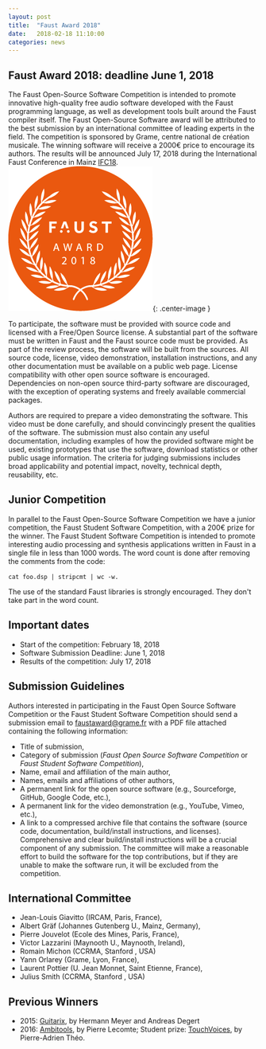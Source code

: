 ```yaml
---
layout: post
title:  "Faust Award 2018"
date:   2018-02-18 11:10:00
categories: news
---
```


Faust Award 2018: deadline June 1, 2018
---------
The Faust Open-Source Software Competition is intended to promote innovative high-quality free audio software developed with the Faust programming language, as well as development tools built around the Faust compiler itself. The Faust Open-Source Software award will be attributed to the best submission by an international committee of leading experts in the field. The competition is sponsored by Grame, centre national de création musicale. The winning software will receive a 2000€ price to encourage its authors. The results will be announced July 17, 2018 during the International Faust Conference in Mainz [IFC18](http://www.ifc18.uni-mainz.de/).
![Faust Awards 2018](/images/faustaward2018.png){: .center-image }

To participate, the software must be provided with source code and licensed with a Free/Open Source license. A substantial part of the software must be written in Faust and the Faust source code must be provided. As part of the review process, the software will be built from the sources. All source code, license, video demonstration, installation instructions, and any other documentation must be available on a public web page. License compatibility with other open source software is encouraged. Dependencies on non-open source third-party software are discouraged, with the exception of operating systems and freely available commercial packages.

Authors are required to prepare a video demonstrating the software. This video must be done carefully, and should convincingly present the qualities of the software. The submission must also contain any useful documentation, including examples of how the provided software might be used, existing prototypes that use the software, download statistics or other public usage information. The criteria for judging submissions includes broad applicability and potential impact, novelty, technical depth, reusability, etc.

Junior Competition
------------------
In parallel to the Faust Open-Source Software Competition we have a junior competition, the Faust Student Software Competition, with a 200€ prize for the winner. The Faust Student Software Competition is intended to promote interesting audio processing and synthesis applications written in Faust in a single file in less than 1000 words. The word count is done after removing the comments from the code:

    cat foo.dsp | stripcmt | wc -w.

The use of the standard Faust libraries is strongly encouraged. They don't take part in the word count.

Important dates
---------------
- Start of the competition: February 18, 2018
- Software Submission Deadline: June 1, 2018
- Results of the competition: July 17, 2018

Submission Guidelines
---------------------
Authors interested in participating in the Faust Open Source Software Competition or the Faust Student Software Competition should send a submission email to <faustaward@grame.fr> with a PDF file attached containing the following information:

- Title of submission,
- Category of submission (*Faust Open Source Software Competition* or *Faust Student Software Competition*),
- Name, email and affiliation of the main author,
- Names, emails and affiliations of other authors,
- A permanent link for the open source software (e.g., Sourceforge, GitHub, Google Code, etc.),
- A permanent link for the video demonstration (e.g., YouTube, Vimeo, etc.),
- A link to a compressed archive file that contains the software (source code, documentation, build/install instructions, and licenses). Comprehensive and clear build/install instructions will be a crucial component of any submission. The committee will make a reasonable effort to build the software for the top contributions, but if they are unable to make the software run, it will be excluded from the competition.

International Committee
-----------------------
- Jean-Louis Giavitto (IRCAM, Paris, France),
- Albert Gräf (Johannes Gutenberg U., Mainz, Germany),
- Pierre Jouvelot (Ecole des Mines, Paris, France),
- Victor Lazzarini (Maynooth U., Maynooth, Ireland),
- Romain Michon (CCRMA, Stanford , USA)
- Yann Orlarey (Grame, Lyon, France),
- Laurent Pottier (U. Jean Monnet, Saint Etienne, France),
- Julius Smith (CCRMA, Stanford , USA)

Previous Winners
----------------
- 2015: [Guitarix](http://guitarix.sourceforge.net/), by Hermann Meyer and Andreas Degert
- 2016: [Ambitools](http://www.sekisushai.net/ambitools/), by Pierre Lecomte; Student prize: [TouchVoices](https://patheo.github.io/TouchVoices/), by Pierre-Adrien Théo.

